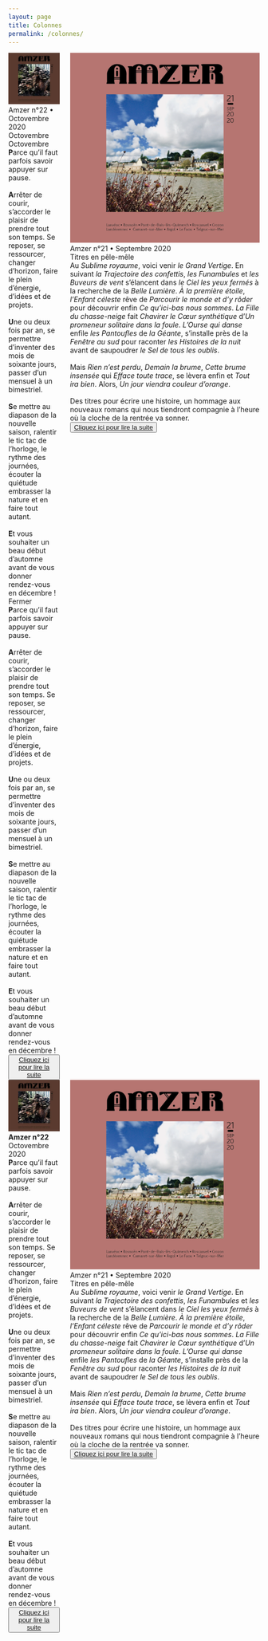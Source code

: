 ```yaml
---
layout: page
title: Colonnes
permalink: /colonnes/
---
```

<div class="container">
  <div class="columns">
    <div class="column col-4">
        <div class="card">
            <div class="card-image">
              <img src="/assets/images/expo-en-cours/amzer-n-22-octovembre-2020.jpg" class="img-responsive">
            </div>
            <div class="card-header">
              <div class="card-title h5">Amzer n°22 • Octovembre 2020</div>
              <div class="card-subtitle text-gray">Octovembre</div>
            </div>
            <div class="card-body">
                <div class="modal" id="modal-id">
            <a href="#close" class="modal-overlay" aria-label="Close"></a>
                <div class="modal-container">
                    <div class="modal-header">
                    <a href="#close" class="btn btn-clear float-right" aria-label="Close"></a>
                    <div class="modal-title h5">Octovembre</div>
                </div>
                    <div class="modal-body">
                        <div class="content">
                        <strong>P</strong>arce qu’il faut parfois savoir appuyer sur pause.<br>
                        <br>
	                    <strong>A</strong>rrêter de courir, s’accorder le plaisir de prendre tout son temps. Se reposer, se ressourcer, changer d’horizon, faire le plein d’énergie, d’idées et de projets.<br> 
                        <br>
	                    <strong>U</strong>ne ou deux fois par an, se permettre d’inventer des mois de soixante jours, passer d’un mensuel à un bimestriel.<br>
                        <br>
                        <strong>S</strong>e mettre au diapason de la nouvelle saison, ralentir le tic tac de l’horloge, le rythme des journées, écouter la quiétude embrasser la nature et en faire tout autant.<br>
                        <br>
                        <strong>E</strong>t vous souhaiter un beau début d’automne avant de vous donner rendez-vous en décembre !
                        </div>
                    </div>
                        <div class="modal-footer">
                        Fermer
                        </div>
                </div>
</div>

<!-->
 <strong>P</strong>arce qu’il faut parfois savoir appuyer sur pause.<br>
    <br>
	<strong>A</strong>rrêter de courir, s’accorder le plaisir de prendre tout son temps. Se reposer, se ressourcer, changer d’horizon, faire le plein d’énergie, d’idées et de projets.<br> 
    <br>
	<strong>U</strong>ne ou deux fois par an, se permettre d’inventer des mois de soixante jours, passer d’un mensuel à un bimestriel.<br>
    <br>
	<strong>S</strong>e mettre au diapason de la nouvelle saison, ralentir le tic tac de l’horloge, le rythme des journées, écouter la quiétude embrasser la nature et en faire tout autant.<br>
    <br>
	<strong>E</strong>t vous souhaiter un beau début d’automne avant de vous donner rendez-vous en décembre !
  </div>
  <div class="card-footer">
    <button class="btn btn-primary"><a href="/assets/images/expo-en-cours/amzer-n-22-octovembre-2020.pdf">Cliquez ici pour lire la suite</a></button>
  </div><!-->
  
  </div>
    </div>
    <div class="column col-4">
        <div class="card">
  <div class="card-image">
    <img src="/assets/images/expo-en-cours/amzer-n-21-septembre-2020.png" class="img-responsive">
  </div>
  <div class="card-header">
    <div class="card-title h5">Amzer n°21 • Septembre 2020</div>
    <div class="card-subtitle text-gray">Titres en pêle-mêle</div>
  </div>
  <div class="card-body">
    Au <em>Sublime royaume</em>, voici venir <em>le Grand Vertige</em>. En suivant <em>la Trajectoire des confettis</em>, <em>les Funambules</em> et <em>les Buveurs de vent</em> s’élancent dans <em>le Ciel les yeux fermés</em> à la recherche de la <em>Belle Lumière</em>. <em>À la première étoile</em>, <em>l’Enfant céleste</em> rêve de <em>Parcourir le monde et d’y rôder</em> pour découvrir enfin <em>Ce qu’ici-bas nous sommes</em>. <em>La Fille du chasse-neige</em> fait <em>Chavirer le Cœur synthétique</em> d’<em>Un promeneur solitaire dans la foule</em>. <em>L’Ourse qui danse</em> enfile <em>les Pantoufles</em> de <em>la Géante</em>, s’installe près de la <em>Fenêtre au sud</em> pour raconter <em>les Histoires de la nuit</em> avant de saupoudrer <em>le Sel de tous les oublis</em>.<br>
<br>
Mais <em>Rien n’est perdu</em>, <em>Demain la brume</em>, <em>Cette brume insensée</em> qui <em>Efface toute trace</em>, se lèvera enfin et <em>Tout ira bien</em>. Alors, <em>Un jour viendra couleur d’orange</em>.<br>
<br>
Des titres pour écrire une histoire, un hommage aux nouveaux romans qui nous tiendront compagnie à l’heure où la cloche de la rentrée va sonner.
  </div>
  <div class="card-footer">
    <button class="btn btn-primary"><a href="/assets/images/expo-en-cours/amzer-n-21-septembre-2020.pdf">Cliquez ici pour lire la suite</a></button>
  </div>
</div>
    </div>
</div>

<div class="container">
  <div class="columns">
    <div class="column col-4">
        <div class="card">
  <div class="card-image">
    <img src="/assets/images/expo-en-cours/amzer-n-22-octovembre-2020.jpg" class="img-responsive">
  </div>
  <div class="card-header">
    <div class="card-title h5"><strong>Amzer n°22</strong></div>
    <div class="card-subtitle text-gray">Octovembre 2020</div>
  </div>
  <div class="card-body">
    <strong>P</strong>arce qu’il faut parfois savoir appuyer sur pause.<br>
    <br>
	<strong>A</strong>rrêter de courir, s’accorder le plaisir de prendre tout son temps. Se reposer, se ressourcer, changer d’horizon, faire le plein d’énergie, d’idées et de projets.<br> 
    <br>
	<strong>U</strong>ne ou deux fois par an, se permettre d’inventer des mois de soixante jours, passer d’un mensuel à un bimestriel.<br>
    <br>
	<strong>S</strong>e mettre au diapason de la nouvelle saison, ralentir le tic tac de l’horloge, le rythme des journées, écouter la quiétude embrasser la nature et en faire tout autant.<br>
    <br>
	<strong>E</strong>t vous souhaiter un beau début d’automne avant de vous donner rendez-vous en décembre !
  </div>
  <div class="card-footer">
    <button class="btn btn-primary"><a href="/assets/images/expo-en-cours/amzer-n-21-septembre-2020.pdf">Cliquez ici pour lire la suite</a></button>
  </div>
</div>
    </div>
    <div class="column col-4">
        <div class="card">
  <div class="card-image">
    <img src="/assets/images/expo-en-cours/amzer-n-21-septembre-2020.png" class="img-responsive">
  </div>
  <div class="card-header">
    <div class="card-title h5">Amzer n°21 • Septembre 2020</div>
    <div class="card-subtitle text-gray">Titres en pêle-mêle</div>
  </div>
  <div class="card-body">
    Au <em>Sublime royaume</em>, voici venir <em>le Grand Vertige</em>. En suivant <em>la Trajectoire des confettis</em>, <em>les Funambules</em> et <em>les Buveurs de vent</em> s’élancent dans <em>le Ciel les yeux fermés</em> à la recherche de la <em>Belle Lumière</em>. <em>À la première étoile</em>, <em>l’Enfant céleste</em> rêve de <em>Parcourir le monde et d’y rôder</em> pour découvrir enfin <em>Ce qu’ici-bas nous sommes</em>. <em>La Fille du chasse-neige</em> fait <em>Chavirer le Cœur synthétique</em> d’<em>Un promeneur solitaire dans la foule</em>. <em>L’Ourse qui danse</em> enfile <em>les Pantoufles</em> de <em>la Géante</em>, s’installe près de la <em>Fenêtre au sud</em> pour raconter <em>les Histoires de la nuit</em> avant de saupoudrer <em>le Sel de tous les oublis</em>.<br>
<br>
Mais <em>Rien n’est perdu</em>, <em>Demain la brume</em>, <em>Cette brume insensée</em> qui <em>Efface toute trace</em>, se lèvera enfin et <em>Tout ira bien</em>. Alors, <em>Un jour viendra couleur d’orange</em>.<br>
<br>
Des titres pour écrire une histoire, un hommage aux nouveaux romans qui nous tiendront compagnie à l’heure où la cloche de la rentrée va sonner.
  </div>
  <div class="card-footer">
    <button class="btn btn-primary"><a href="/assets/images/expo-en-cours/amzer-n-21-septembre-2020.pdf">Cliquez ici pour lire la suite</a></button>
  </div>
</div>
    </div>
</div>

